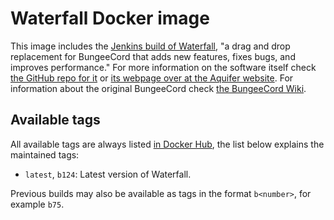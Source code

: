 # Waterfall Docker image

This image includes the [Jenkins build of Waterfall](), "a drag and drop replacement for BungeeCord that adds new features, fixes bugs, and improves performance." For more information on the software itself check [the GitHub repo for it](https://github.com/WaterfallMC/Waterfall) or [its webpage over at the Aquifer website](https://aquifermc.org/pages/about-waterfall/). For information about the original BungeeCord check [the BungeeCord Wiki](https://www.spigotmc.org/wiki/about-bungeecord/).

## Available tags

All available tags are always listed [in Docker Hub](https://hub.docker.com/r/icedream/waterfall/tags), the list below explains the maintained tags:

- `latest`, `b124`: Latest version of Waterfall.

Previous builds may also be available as tags in the format `b<number>`, for
example `b75`.
